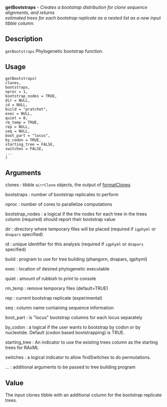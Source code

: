 **getBootstraps** - *Creates a bootstrap distribution for clone sequence alignments, and returns  
estimated trees for each bootstrap replicate as a nested list as a new input 
tibble column.*

Description
--------------------

`getBootstraps` Phylogenetic bootstrap function.


Usage
--------------------
```
getBootstraps(
clones,
bootstraps,
nproc = 1,
bootstrap_nodes = TRUE,
dir = NULL,
id = NULL,
build = "pratchet",
exec = NULL,
quiet = 0,
rm_temp = TRUE,
rep = NULL,
seq = NULL,
boot_part = "locus",
by_codon = TRUE,
starting_tree = FALSE,
switches = FALSE,
...
)
```

Arguments
-------------------

clones
:   tibble `airrClone` objects, the output of 
[formatClones](formatClones.md)

bootstraps
:   number of bootstrap replicates to perform

nproc
:   number of cores to parallelize computations

bootstrap_nodes
:   a logical if the the nodes for each tree in the trees
column (required) should report their bootstrap value

dir
:   directory where temporary files will be placed (required
if `igphyml` or `dnapars` specified)

id
:   unique identifier for this analysis (required if 
`igphyml` or `dnapars` specified)

build
:   program to use for tree building (phangorn, dnapars, igphyml)

exec
:   location of desired phylogenetic executable

quiet
:   amount of rubbish to print to console

rm_temp
:   remove temporary files (default=TRUE)

rep
:   current bootstrap replicate (experimental)

seq
:   column name containing sequence information

boot_part
:   is  "locus" bootstrap columns for each locus separately

by_codon
:   a logical if the user wants to bootstrap by codon or by 
nucleotide. Default (codon based bootstrapping) is TRUE.

starting_tree
:   An indicator to use the existing trees column as the starting trees for RAxML

switches
:   a logical indicator to allow findSwitches to do permutations.

...
:   additional arguments to be passed to tree building program




Value
-------------------

The input clones tibble with an additional column for the bootstrap replicate trees.









